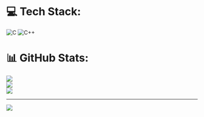 


# 💻 Tech Stack:
![C](https://img.shields.io/badge/c-%2300599C.svg?style=for-the-badge&logo=c&logoColor=white) ![C++](https://img.shields.io/badge/c++-%2300599C.svg?style=for-the-badge&logo=c%2B%2B&logoColor=white)
# 📊 GitHub Stats:
![](https://github-readme-stats.vercel.app/api?username=Urvesh0069&theme=dark&hide_border=false&include_all_commits=false&count_private=false)<br/>
![](https://github-readme-streak-stats.herokuapp.com/?user=Urvesh0069&theme=dark&hide_border=false)<br/>
![](https://github-readme-stats.vercel.app/api/top-langs/?username=Urvesh0069&theme=dark&hide_border=false&include_all_commits=false&count_private=false&layout=compact)

---
[![](https://visitcount.itsvg.in/api?id=Urvesh0069&icon=0&color=0)](https://visitcount.itsvg.in)

<!-- Proudly created with GPRM ( https://gprm.itsvg.in ) -->
